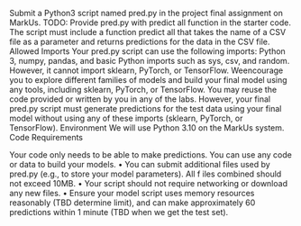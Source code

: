 Submit a Python3 script named pred.py in the project final assignment on MarkUs.
 TODO: Provide pred.py with predict all function in the starter code.
 The script must include a function predict
 all that takes the name of a CSV file as a parameter
 and returns predictions for the data in the CSV file.
 Allowed Imports
 Your pred.py script can use the following imports: Python 3, numpy, pandas, and basic Python
 imports such as sys, csv, and random. However, it cannot import sklearn, PyTorch, or TensorFlow.
 Weencourage you to explore different families of models and build your final model using any tools,
 including sklearn, PyTorch, or TensorFlow. You may reuse the code provided or written by you
 in any of the labs. However, your final pred.py script must generate predictions for the test data
 using your final model without using any of these imports (sklearn, PyTorch, or TensorFlow).
 Environment
 We will use Python 3.10 on the MarkUs system.
 Code Requirements

 Your code only needs to be able to make predictions. You can use any code or data to build
 your models.
 • You can submit additional files used by pred.py (e.g., to store your model parameters). All
 f
 iles combined should not exceed 10MB.
 • Your script should not require networking or download any new files.
 • Ensure your model script uses memory resources reasonably (TBD determine limit), and
 can make approximately 60 predictions within 1 minute (TBD when we get the test set).

 